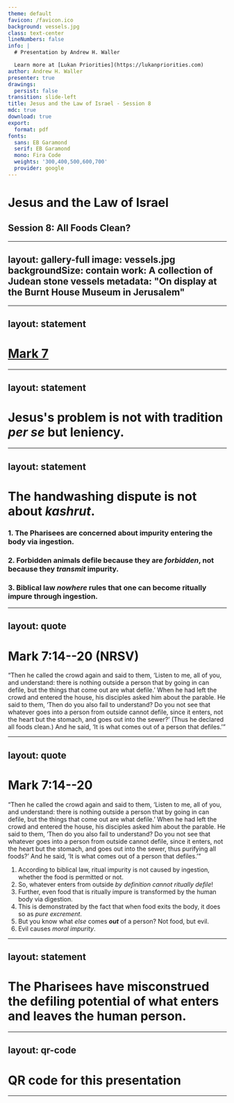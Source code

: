 ```yaml
---
theme: default
favicon: /favicon.ico
background: vessels.jpg
class: text-center
lineNumbers: false
info: |
  # Presentation by Andrew H. Waller

  Learn more at [Lukan Priorities](https://lukanpriorities.com)
author: Andrew H. Waller
presenter: true
drawings:
  persist: false
transition: slide-left
title: Jesus and the Law of Israel - Session 8
mdc: true
download: true
export:
  format: pdf
fonts:
  sans: EB Garamond
  serif: EB Garamond
  mono: Fira Code
  weights: '300,400,500,600,700'
  provider: google
---
```


# Jesus and the Law of Israel

## Session 8: All Foods Clean?

---
layout: gallery-full
image: vessels.jpg
backgroundSize: contain 
work: A collection of Judean stone vessels
metadata: "On display at the Burnt House Museum in Jerusalem"
---

---
layout: statement
---

# [Mark 7](https://www.esv.org/Mark+7/)

---
layout: statement
---

# Jesus's problem is not with tradition *per se* but leniency.

<!--
* Jesus isn't objecting to the mere existence of extra-biblical traditions.
    * Indeed, the Pharisees are consciously categorizing these traditions as "the tradition of the elders" and *not* Torah.
    * These are applications of Torah that are not being presented as Torah itself.
        * If we're not careful, we will misunderstand the core dispute here, which is not about *adding to Torah*, but about distinctly extra-biblical traditions that permit violations of Torah.
* Jesus uses the binding oath (korban) that the Pharisees permit as an example of lenient tradition missing the mark of biblical law.
    * The Pharisees apparently permit their followers to make a permanently binding oath that devotes property to God, thus preventing it from being used to care for parents.
        * This would be like using your child's college fund as a donation to the church; you can do it, but you're probably sinning against your child by breaking a promise to them.
-->

---
layout: statement 
---

# The handwashing dispute is not about *kashrut*.

### 1. The Pharisees are concerned about impurity entering the body via ingestion.
### 2. Forbidden animals defile because they are *forbidden*, not because they *transmit* impurity.
### 3. Biblical law *nowhere* rules that one can become ritually impure through ingestion.

---
layout: quote
---

# Mark 7:14--20 (NRSV)

“Then he called the crowd again and said to them, ‘Listen to me, all of you, and understand: <span v-mark="{color: '#59b58a', type: 'highlight', click: 1}">there is nothing outside a person that by going in can defile</span>, but the things that come out are what defile.’
When he had left the crowd and entered the house, his disciples asked him about the parable.
<span v-mark="{ color: '#b5595f', type: 'highlight', click: 3 }">He</span> said to them, ‘Then do you also fail to understand?
Do you not see that whatever goes into a person from outside cannot defile, since it enters, not the heart but the stomach, and goes out into the sewer?’
<span v-mark="{ color: '#b5595f', type: 'highlight', click: 3 }">(Thus he declared all foods clean.)</span>
And he said, ‘It is what comes out of a person that defiles.’”

<!--
* Jesus's initial statement is a straightforward agreement with biblical law, i.e., ritual defilement cannot take place via ingestion.
* But then Jesus... throws out biblical law by "declaring all foods clean"?
    * This is typically treated as a narrative aside, i.e., Mark is explaining what Jesus is up to.
        * This reading sees this phrase explaining that Jesus intended to do away with kashrut in some way.
* The problem is that this translation choice makes poor sense of some admittedly awkward syntax.
    * Without going into the grammatical details (see Logan Williams, “The Stomach Purifies All Foods: Jesus’ Anatomical Argument in Mark 7.18–19,” NTS 70.1 (2024): 371–91 for a full treatment of the difficulties), it's highly unusual for a participle to be separated from the word it modifies in this way.
        * For this to be a narrative aside describing Jesus's explanation, καθαρίζων must be modifying the unstated 3MS subject of λέγει in v. 18.
        * This seems unlikely.
            * A more likely explanation is that it modifies ἄνθρωπος in v. 18.
-->

---
layout: quote
---

# Mark 7:14--20

“Then he called the crowd again and said to them, ‘Listen to me, all of you, and understand: <span v-mark="{color: '#59b58a', type: 'highlight', click: 1}">there is nothing outside a person that by going in can defile</span>, but the things that come out are what defile.’
When he had left the crowd and entered the house, his disciples asked him about the parable.
He said to them, ‘Then do you also fail to understand?
Do you not see that whatever goes into a <span v-mark="{ color: '#597fb5', type: 'highlight', click: 3 }">person</span> from outside cannot defile, since it enters, not the heart but the stomach, and goes out into the sewer, <span v-mark="{ color: '#597fb5', type: 'highlight', click: 3 }">thus purifying all foods?</span>’
And he said, ‘It is what comes out of a person that defiles.’”

1. According to biblical law, ritual impurity is not caused by ingestion, whether the food is permitted or not.
2. So, whatever enters from outside *by definition cannot ritually defile*!
3. Further, even food that is ritually impure is transformed by the human body via digestion.
4. This is demonstrated by the fact that when food exits the body, it does so as *pure excrement*.
5. But you know what *else* comes ***out*** of a person? Not food, but evil.
6. Evil causes *moral impurity*.

---
layout: statement
---

# The Pharisees have misconstrued the defiling potential of what enters and leaves the human person.

---
layout: qr-code
---
# QR code for this presentation
---
